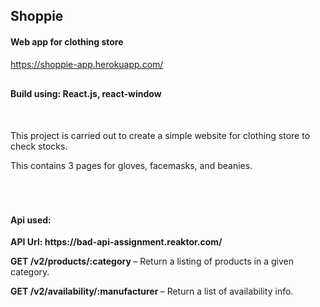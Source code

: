 <h2>Shoppie</h2>
<h4>Web app for clothing store</h4>
<a href="https://shoppie-app.herokuapp.com/" target="_blank">https://shoppie-app.herokuapp.com/</a>
<div style="margin-top:30px;">
<strong>Build using: React.js, react-window</strong>
</div>

<div style="margin-top:50px;">
<p>This project is carried out to create a simple website for clothing store to check stocks.</p>
<p>This contains 3 pages for gloves, facemasks, and beanies.</p>
</div>

<div style="margin-top:70px;">
    <h4>Api used: </h4>
    <strong>API Url: https://bad-api-assignment.reaktor.com/</strong></p>
    <p><strong>GET /v2/products/:category </strong> – Return a listing of products in a given category.</p>
    <p><strong>GET /v2/availability/:manufacturer </strong> – Return a list of availability info.</p>
</div>


